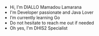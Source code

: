 - Hi, I’m DIALLO Mamadou Lamarana
- I'm Developer passionate and Java Lover
- I’m currently learning Go
- Do not hesitate to reach me out if needed
- Oh yes, I'm DHIS2 Specialist
  
<!---- 👀 I’m interested in ...

- 💞️ I’m looking to collaborate on ...
- 📫 How to reach me ...

👋 🌱 
didate/didate is a ✨ special ✨ repository because its `README.md` (this file) appears on your GitHub profile.
You can click the Preview link to take a look at your changes.
--->

